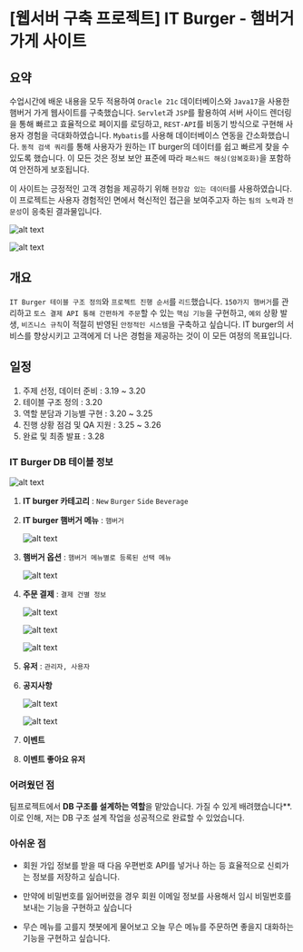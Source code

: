 # [웹서버 구축 프로젝트] IT Burger - 햄버거 가게 사이트  

## 요약
수업시간에 배운 내용을 모두 적용하여 `Oracle 21c` 데이터베이스와 `Java17`을 사용한 햄버거 가게 웹사이트를 구축했습니다. `Servlet`과 `JSP`를 활용하여 서버 사이드 렌더링을 통해 빠르고 효율적으로 페이지를 로딩하고, `REST-API`를 비동기 방식으로 구현해 사용자 경험을 극대화하였습니다. `Mybatis`를 사용해 데이터베이스 연동을 간소화했습니다. `동적 검색 쿼리`를 통해 사용자가 원하는 IT burger의 데이터를 쉽고 빠르게 찾을 수 있도록 했습니다. 이 모든 것은 정보 보안 표준에 따라 `패스워드 해싱(암복호화)`을 포함하여 안전하게 보호됩니다.

이 사이트는 긍정적인 고객 경험을 제공하기 위해 `현장감 있는 데이터`를 사용하였습니다. 이 프로젝트는 사용자 경험적인 면에서 혁신적인 접근을 보여주고자 하는 `팀의 노력`과 `전문성`이 응축된 결과물입니다.

![alt text](image-33.png)

![alt text](image-40.png)



## 개요
`IT Burger 테이블 구조 정의`와 `프로젝트 진행 순서`를 `리드`했습니다. `150가지 햄버거`를 관리하고 `토스 결제 API 통해 간편하게 주문`할 수 있는 `핵심 기능`을 구현하고, `예외` 상황 발생, `비즈니스 규칙`이 적절히 반영된 `안정적인 시스템`을 구축하고 싶습니다. IT burger의 서비스를 향상시키고 고객에게 더 나은 경험을 제공하는 것이 이 모든 여정의 목표입니다.

## 일정

1. 주제 선정, 데이터 준비 : 3.19 ~ 3.20
1. 테이블 구조 정의  : 3.20
1. 역할 분담과 기능별 구현 : 3.20 ~ 3.25
1. 진행 상황 점검 및 QA 지원 : 3.25 ~ 3.26 
1. 완료 및 최종 발표 : 3.28

### IT Burger DB 테이블 정보
![alt text](image-32.png)

1. **IT burger 카테고리** :  `New` `Burger` `Side` `Beverage`

1. **IT burger 햄버거 메뉴** : `햄버거 `
    
    ![alt text](image-33.png)

1. **햄버거 옵션** : `햄버거 메뉴별로 등록된 선택 메뉴`

    ![alt text](image-35.png)

1. **주문 결제** : `결제 건별 정보`

    ![alt text](image-38.png)
    
    ![alt text](image-37.png)

    ![alt text](image-39.png)
1. **유저** : `관리자, 사용자`
1. **공지사항** 
    
    ![alt text](image-41.png)

    ![alt text](image-42.png)
1. **이벤트**
1. **이벤트 좋아요 유저** 



### 어려웠던 점

팀프로젝트에서 **DB 구조를 설계하는 역할**을 맡았습니다.  가질 수 있게 배려했습니다**. 이로 인해, 저는 DB 구조 설계 작업을 성공적으로 완료할 수 있었습니다.


### 아쉬운 점
- 회원 가입 정보를 받을 때 다음 우편번호 API를 넣거나 하는 등 효율적으로 신뢰가는 정보를 저장하고 싶습니다.

- 만약에 비밀번호를 잃어버렸을 경우 회원 이메일 정보를 사용해서 임시 비밀번호를 보내는 기능을 구현하고 싶습니다

- 무슨 메뉴를 고를지 챗봇에게 물어보고 오늘 무슨 메뉴를 주문하면 좋을지 대화하는 기능을 구현하고 싶습니다.





